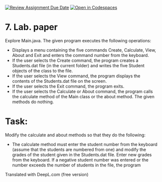 [![Review Assignment Due Date](https://classroom.github.com/assets/deadline-readme-button-24ddc0f5d75046c5622901739e7c5dd533143b0c8e959d652212380cedb1ea36.svg)](https://classroom.github.com/a/41u1QVAe)
[![Open in Codespaces](https://classroom.github.com/assets/launch-codespace-7f7980b617ed060a017424585567c406b6ee15c891e84e1186181d67ecf80aa0.svg)](https://classroom.github.com/open-in-codespaces?assignment_repo_id=14437532)
# 7. Lab. paper
Explore Main.java. The given program executes the following operations:
* Displays a menu containing the five commands Create, Calculate, View, About and Exit and enters the command number from the keyboard.
* If the user selects the Create command, the program creates a Students.dat file (in the current folder) and writes the five Student objects of the class to the file.
* If the user selects the View command, the program displays the contents of the Students.dat file on the screen.
* If the user selects the Exit command, the program exits.
* If the user selects the Calculate or About command, the program calls the calculate method of the Main class or the about method. The given methods do nothing.

# Task:
Modify the calculate and about methods so that they do the following:
* The calculate method must enter the student number from the keyboard (assume that the students are numbered from one) and modify the grades of the student given in the Students.dat file. Enter new grades from the keyboard. If a negative student number was entered or the number exceeds the number of students in the file, the program

Translated with DeepL.com (free version)
